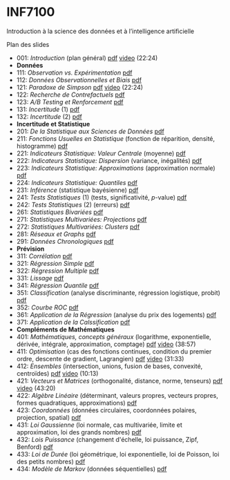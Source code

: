 # INF7100
Introduction à la science des données et à l’intelligence artificielle

Plan des slides
- 001: *Introduction* (plan général) [pdf](/slides/INF7100-001.pdf) [video](https://www.youtube.com/watch?v=yoHlGHhRVXw&list=PLCrFTE7Gu_3T56FoAJrSMHNTKXn9P2gDQ) (22:24)
- **Données**
- 111: *Observation vs. Expérimentation* [pdf](/slides/INF7100-111.pdf)
- 112: *Données Observationnelles et Biais* [pdf](/slides/INF7100-112.pdf)
- 121: *Paradoxe de Simpson* [pdf](/slides/INF7100-121.pdf) [video](https://www.youtube.com/watch?v=GAht19dHtGU&list=PLCrFTE7Gu_3T56FoAJrSMHNTKXn9P2gDQ) (22:24)
- 122: *Recherche de Contrefactuels* [pdf](/slides/INF7100-122.pdf)
- 123: *A/B Testing et Renforcement* [pdf](/slides/INF7100-123.pdf)
- 131: *Incertitude* (1) [pdf](/slides/INF7100-131.pdf)
- 132: *Incertitude* (2) [pdf](/slides/INF7100-132.pdf)
- **Incertitude et Statistique**
- 201: *De la Statistique aux Sciences de Données* [pdf](/slides/INF7100-201.pdf)
- 211: *Fonctions Usuelles en Statistique* (fonction de réparition, densité, histogramme) [pdf](/slides/INF7100-211.pdf)
- 221: *Indicateurs Statistique: Valeur Centrale* (moyenne) [pdf](/slides/INF7100-221.pdf)
- 222: *Indicateurs Statistique: Dispersion* (variance, inégalités) [pdf](/slides/INF7100-222.pdf)
- 223: *Indicateurs Statistique: Approximations* (approximation normale) [pdf](/slides/INF7100-223.pdf)
- 224: *Indicateurs Statistique: Quantiles* [pdf](/slides/INF7100-224.pdf)
- 231: *Inférence* (statistique bayésienne) [pdf](/slides/INF7100-231.pdf)
- 241: *Tests Statistiques* (1) (tests, significativité, *p*-value) [pdf](/slides/INF7100-241.pdf)
- 242: *Tests Statistiques* (2) (erreurs) [pdf](/slides/INF7100-242.pdf)
- 261: *Statistiques Bivariées* [pdf](/slides/INF7100-261.pdf)
- 271: *Statistiques Multivariées: Projections* [pdf](/slides/INF7100-271.pdf)
- 272: *Statistiques Multivariées: Clusters* [pdf](/slides/INF7100-272.pdf)
- 281: *Réseaux et Graphs* [pdf](/slides/INF7100-281.pdf)
- 291: *Données Chronologiques* [pdf](/slides/INF7100-291.pdf)
- **Prévision**
- 311: *Corrélation* [pdf](/slides/INF7100-311.pdf)
- 321: *Régression Simple* [pdf](/slides/INF7100-321.pdf)
- 322: *Régression Multiple* [pdf](/slides/INF7100-322.pdf)
- 331: *Lissage* [pdf](/slides/INF7100-331.pdf)
- 341: *Régression Quantile* [pdf](/slides/INF7100-341.pdf)
- 351: *Classification* (analyse discriminante, régression logistique, probit) [pdf](/slides/INF7100-351.pdf)
- 352: *Courbe ROC* [pdf](/slides/INF7100-352.pdf)
- 361: *Application de la Régression* (analyse du prix des logements) [pdf](/slides/INF7100-361.pdf)
- 371: *Application de la Calssification* [pdf](/slides/INF7100-371.pdf)
- **Compléments de Mathématiques**
- 401: *Mathématiques, concepts généraux* (logarithme, exponentielle, dérivée, intégrale, approximation, comptage) [pdf](/slides/INF7100-401.pdf) [video](https://www.youtube.com/watch?v=yoHlGHhRVXw&list=PLCrFTE7Gu_3T56FoAJrSMHNTKXn9P2gDQ) (38:57)
- 411: *Optimisation* (cas des fonctions continues, condition du premier ordre, descente de gradient, Lagrangien) [pdf](/slides/INF7100-411.pdf) [video](https://www.youtube.com/watch?v=meQ--QGuxZ8&list=PLCrFTE7Gu_3T56FoAJrSMHNTKXn9P2gDQ) (31:33)
- 412: *Ensembles* (intersection, unions, fusion de bases, convexité, centroïdes) [pdf](/slides/INF7100-412.pdf) [video](https://www.youtube.com/watch?v=mMFmBP4mJSQ&list=PLCrFTE7Gu_3T56FoAJrSMHNTKXn9P2gDQ) (10:13)
- 421: *Vecteurs et Matrices* (orthogonalité, distance, norme, tenseurs) [pdf](/slides/INF7100-421.pdf) [video](https://www.youtube.com/watch?v=GAht19dHtGU&list=PLCrFTE7Gu_3T56FoAJrSMHNTKXn9P2gDQ) (43:20)
- 422: *Algèbre Linéaire* (déterminant, valeurs propres, vecteurs propres, formes quadratiques, approximations) [pdf](/slides/INF7100-422.pdf) 
- 423: *Coordonnées* (données circulaires, coordonnées polaires, projection, spatial) [pdf](/slides/INF7100-423.pdf)
- 431: *Loi Gaussienne* (loi normale, cas multivariée, limite et approximation, loi des grands nombres) [pdf](/slides/INF7100-431.pdf)
- 432: *Lois Puissance* (changement d'échelle, loi puissance, Zipf, Benford) [pdf](/slides/INF7100-432.pdf)
- 433: *Loi de Durée* (loi géométrique, loi exponentielle, loi de Poisson, loi des petits nombres) [pdf](/slides/INF7100-433.pdf)
- 434: *Modèle de Markov* (données séquentielles) [pdf](/slides/INF7100-434.pdf)
